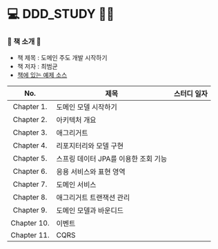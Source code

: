 # 💻 DDD_STUDY 🐱‍💻
### 📙 책 소개 📘
- 책 제목 : 도메인 주도 개발 시작하기
- 책 저자 : 최범균
- [책에 있는 예제 소스](https://github.com/madvirus/ddd-start2)

|No.|제목|스터디 일자|
|:--:|--|--|
|Chapter 1.| 도메인 모델 시작하기||
|Chapter 2.| 아키텍처 개요||
|Chapter 3.| 애그리거트||
|Chapter 4.| 리포지터리와 모델 구현||
|Chapter 5.| 스프링 데이터 JPA를 이용한 조회 기능||
|Chapter 6.| 응용 서비스와 표현 영역||
|Chapter 7.| 도메인 서비스||
|Chapter 8.| 애그리거트 트랜잭션 관리||
|Chapter 9.| 도메인 모델과 바운디드||
|Chapter 10.| 이벤트||
|Chapter 11.| CQRS||
